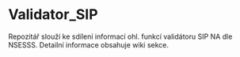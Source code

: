 # Validator_SIP
Repozitář slouží ke sdílení informací ohl. funkcí validátoru SIP NA dle NSESSS.
Detailní informace obsahuje wiki sekce.
